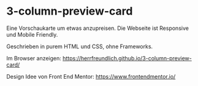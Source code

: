 # 3-column-preview-card

Eine Vorschaukarte um etwas anzupreisen. Die Webseite ist Responsive und Mobile Friendly.

Geschrieben in purem HTML und CSS, ohne Frameworks.

Im Browser anzeigen: https://herrfreundlich.github.io/3-column-preview-card/

Design Idee von Front End Mentor: https://www.frontendmentor.io/
